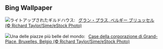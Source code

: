 ## Bing Wallpaper
![](https://www.bing.com/th?id=OHR.GrandPlaceXmas_JA-JP8582950407_UHD.jpg&w=1000)ライトアップされたギルドハウス:&nbsp;&ensp;[グラン・プラス, ベルギー ブリュッセル (© Richard Taylor/Sime/eStock Photo)](https://www.bing.com/th?id=OHR.GrandPlaceXmas_JA-JP8582950407_UHD.jpg)
<br><br/>
![](https://www.bing.com/th?id=OHR.GrandPlaceXmas_IT-IT8072178284_UHD.jpg&w=1000)Una delle piazze più belle del mondo:&nbsp;&ensp;[Case della corporazione di Grand-Place, Bruxelles, Belgio (© Richard Taylor/Sime/eStock Photo)](https://www.bing.com/th?id=OHR.GrandPlaceXmas_IT-IT8072178284_UHD.jpg)
<br><br/>

